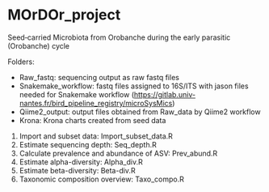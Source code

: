 # MOrDOr_project
Seed­‐carried Microbiota from Orobanche during the early parasitic (Orobanche) cycle

Folders:
- Raw_fastq: sequencing output as raw fastq files
- Snakemake_workflow: fastq files assigned to 16S/ITS with jason files needed for Snakemake workflow (https://gitlab.univ-nantes.fr/bird_pipeline_registry/microSysMics)
- Qiime2_output: output files obtained from Raw_data by Qiime2 workflow 
- Krona: Krona charts created from seed data

1. Import and subset data: Import_subset_data.R
2. Estimate sequencing depth: Seq_depth.R
3. Calculate prevalence and abundance of ASV: Prev_abund.R
4. Estimate alpha-diversity: Alpha_div.R
5. Estimate beta-diversity: Beta-div.R
6. Taxonomic composition overview: Taxo_compo.R
